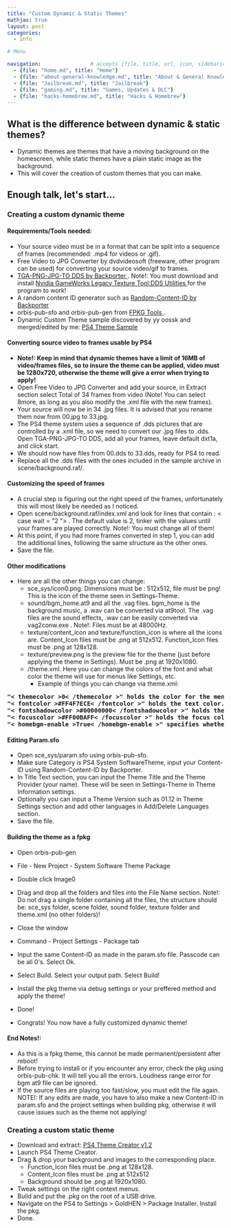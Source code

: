 ```yaml
---
title: "Custom Dynamic & Static Themes"
mathjax: true
layout: post
categories:
  - info

# Menu

navigation:                # accepts {file, title, url, icon, sidebaricon}
  - {file: "home.md", title: "Home"}
  - {file: "about-general-knowledge.md", title: "About & General Knowledge"}
  - {file: "Jailbreak.md", title: "Jailbreak"}
  - {file: "gaming.md", title: "Games, Updates & DLC"}
  - {file: "hacks-homebrew.md", title: "Hacks & Homebrew"}
---
```


## What is the difference between dynamic & static themes?

* Dynamic themes are themes that have a moving background on the homescreen, while static themes have a plain static image as the background.
* This will cover the creation of custom themes that you can make.

## Enough talk, let's start...

### Creating a custom dynamic theme

#### Requirements/Tools needed:
* Your source video must be in a format that can be split into a sequence of frames (recommended: .mp4 for videos or .gif).
* Free Video to JPG Converter by dvdvideosoft (freeware, other program can be used) for converting your source video/gif to frames.
* <a href="https://github.com/Backporter/TGA-PNG-JPG-TO-DDS"> TGA-PNG-JPG-TO DDS by Backporter </a>. Note!: You must download and install <a href="https://developer.nvidia.com/legacy-texture-tools"> Nvidia GameWorks Legacy Texture Tool:DDS Utilities </a> for the program to work!
* A random content ID generator such as <a href="https://github.com/Backporter/Random-Content-ID"> Random-Content-ID by Backporter </a>
* orbis-pub-sfo and orbis-pub-gen from <a href="https://github.com/CyB1K/PS4-Fake-PKG-Tools-3.87/archive/refs/heads/main.zip"> FPKG Tools </a>.
* Dynamic Custom Theme sample discovered by yy oossk and merged/edited by me: <a href="https://github.com/florinsdistortedvision/PS4DynamicThemeSample/archive/refs/heads/main.zip/"> PS4 Theme Sample </a>


#### Converting source video to frames usable by PS4

 * **Note!: Keep in mind that dynamic themes have a limit of 16MB of video/frames files, so to insure the theme can be applied, video must be 1280x720, otherwise the theme will give a error when trying to apply!**
* Open Free Video to JPG Converter and add your source, in Extract section select Total of 34 frames from video (Note! You can select 8more, as long as you also modify the .xml file with the new frames).
* Your source will now be in 34 .jpg files. It is advised that you rename them now from 00.jpg to 33.jpg.
* The PS4 theme system uses a sequence of .dds pictures that are controlled by a .xml file, so we need to convert our .jpg files to .dds. Open TGA-PNG-JPG-TO DDS, add all your frames, leave default dxt1a, and click start.
* We should now have files from 00.dds to 33.dds, ready for PS4 to read.
* Replace all the .dds files with the ones included in the sample archive in scene/background.raf/.

#### Customizing the speed of frames

* A crucial step is figuring out the right speed of the frames, unfortunately this will most likely be needed as I noticed.
* Open scene/background.raf/index.xml and look for lines that contain : < case wait = "2 "> . The default value is 2, tinker with the values until your frames are played correctly. Note!: You must change all of them!
* At this point, if you had more frames converted in step 1, you can add the additional lines, following the same structure as the other ones.
* Save the file.

#### Other modifications

* Here are all the other things you can change:
   * sce_sys/icon0.png. Dimensions must be : 512x512, file must be png! This is the icon of the theme seen in Settings-Theme.
   * sound/bgm_home.at9 and all the .vag files. bgm_home is the background music, a .wav can be converted via at9tool. The .vag files are the sound effects, .wav can be easily converted via vag2conw.exe . Note!: Files must be at 48000Hz.
   * texture/content_icon and texture/function_icon is where all the icons are. Content_Icon files must be .png at 512x512. Function_Icon files must be .png at 128x128.
   * texture/preview.png is the preview file for the theme (just before applying the theme in Settings). Must be .png at 1920x1080.
   * /theme.xml. Here you can change the colors of the font and what color the theme will use for menus like Settings, etc. 
        * Example of things you can change via theme.xml:

<pre>
<strong>"< themecolor >0< /themecolor >" holds the color for the menus. A description is present inside the .xml file telling which color is which number (ex: 1=pink, 2=red, etc)</strong>
<strong>"< fontcolor >#FF4F7ECE< /fontcolor >" holds the text color. Value is hexadecimal.</strong>
<strong>"< fontshadowcolor >#00000000< /fontshadowcolor >" holds the shadow font color. Value is hexadecimal.</strong>
<strong>"< focuscolor >#FF00BAFF< /focuscolor >" holds the focus color of the font. Value is hexadecimal.</strong>
<strong>"< homebgm-enable >True< /homebgm-enable >" specifies whether the theme should use your custom background music or the default one. True=custom, False=default.</strong>
</pre>
  
#### Editing Param.sfo

* Open sce_sys/param.sfo using orbis-pub-sfo.
* Make sure Category is PS4 System SoftwareTheme, input your Content-ID using Random-Content-ID by Backporter.
* In Title Text section, you can input the Theme Title and the Theme Provider (your name). These will be seen in Settings-Theme in Theme Information settings.
* Optionally you can input a Theme Version such as 01.12 in Theme Settings section and add other languages in Add/Delete Languages section.
* Save the file.

#### Building the theme as a fpkg

* Open orbis-pub-gen
* File - New Project - System Software Theme Package
* Double click Image0
* Drag and drop all the folders and files into the File Name section. Note!: Do not drag a single folder containing all the files, the structure should be: sce_sys folder, scene folder, sound folder, texture folder and theme.xml (no other folders)!
* Close the window
* Command - Project Settings - Package tab
* Input the same Content-ID as made in the param.sfo file. Passcode can be all 0's. Select Ok.
* Select Build. Select your output path. Select Build!
* Install the pkg theme via debug settings or your preffered method and apply the theme!
* Done!

* Congrats! You now have a fully customized dynamic theme!

#### End Notes!:
* As this is a fpkg theme, this cannot be made permanent/persistent after reboot!
* Before trying to install or if you encounter any error, check the pkg using orbis-pub-chk. It will tell you all the errors. Loudness range error for bgm at9 file can be ignored.
* If the source files are playing too fast/slow, you must edit the <case wait="2"> file again. NOTE!: If any edits are made, you have to also make a new Content-ID in param.sfo and the project settings when building pkg, otherwise it will cause issues such as the theme not applying!
  
  
### Creating a custom static theme
  
* Download and extract:
  <a href="https://anonfiles.com/j0y2T0Bfx6/PS4_Theme_Creator_1.2_zip"> PS4 Theme Creator v1.2 </a>
* Launch PS4 Theme Creator.
* Drag & drop your background and images to the corresponding place.
     * Function_Icon files must be .png at 128x128.
     * Content_Icon files must be .png at 512x512
     * Background should be .png at 1920x1080.
* Tweak settings on the right context menus.
* Build and put the .pkg on the root of a USB drive.
* Navigate on the PS4 to Settings > GoldHEN > Package Installer. Install the pkg.
* Done.
